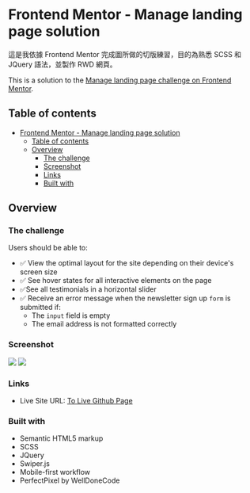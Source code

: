 # Frontend Mentor - Manage landing page solution

這是我依據 Frontend Mentor 完成圖所做的切版練習，目的為熟悉 SCSS 和 JQuery 語法，並製作 RWD 網頁。

This is a solution to the [Manage landing page challenge on Frontend Mentor](https://www.frontendmentor.io/challenges/manage-landing-page-SLXqC6P5).

## Table of contents

- [Frontend Mentor - Manage landing page solution](#frontend-mentor---manage-landing-page-solution)
  - [Table of contents](#table-of-contents)
  - [Overview](#overview)
    - [The challenge](#the-challenge)
    - [Screenshot](#screenshot)
    - [Links](#links)
    - [Built with](#built-with)

## Overview

### The challenge

Users should be able to:

- ✅ View the optimal layout for the site depending on their device's screen size
- ✅ See hover states for all interactive elements on the page
- ✅See all testimonials in a horizontal slider
- ✅ Receive an error message when the newsletter sign up `form` is submitted if:
  - The `input` field is empty
  - The email address is not formatted correctly

### Screenshot

![](https://i.imgur.com/9cFt8Un.jpeg)
![](https://i.imgur.com/uCHlAlN.jpg)

### Links

- Live Site URL: [To Live Github Page](https://rakakroma.github.io/manage-landing-page-master/)

### Built with

- Semantic HTML5 markup
- SCSS
- JQuery
- Swiper.js
- Mobile-first workflow
- PerfectPixel by WellDoneCode
